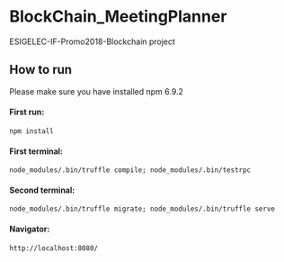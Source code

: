 # BlockChain_MeetingPlanner
ESIGELEC-IF-Promo2018-Blockchain project

## How to run
Please make sure you have installed npm 6.9.2

#### First run:  
    npm install
  
#### First terminal:  
    node_modules/.bin/truffle compile; node_modules/.bin/testrpc
  
#### Second terminal:  
    node_modules/.bin/truffle migrate; node_modules/.bin/truffle serve
  
#### Navigator:
    http://localhost:8080/
